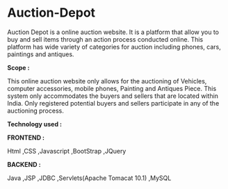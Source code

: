 # Auction-Depot

Auction Depot is a online auction website. It is a platform that allow you to buy and sell items through an action process conducted online.
This platform has wide variety of categories for auction including phones, cars, paintings and antiques.

**Scope :**

This online auction website only allows for the auctioning of Vehicles, computer accessories, mobile phones, Painting and Antiques Piece.
This system only accommodates the buyers and sellers that are located within India. Only registered potential buyers and sellers participate in any of the auctioning process.

**Technology used :**

**FRONTEND :**

Html ,CSS ,Javascript ,BootStrap ,JQuery

**BACKEND :**

Java ,JSP ,JDBC ,Servlets(Apache Tomacat 10.1) ,MySQL





